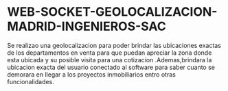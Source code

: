 # WEB-SOCKET-GEOLOCALIZACION-MADRID-INGENIEROS-SAC
Se realizao una geolocalizacion para poder brindar las ubicaciones exactas de los departamentos en venta para que puedan apreciar la zona donde esta ubicada y su posible visita para una cotizacion .Ademas,brindara la ubicacion exacta del usuario conectado al software para saber cuanto se demorara en llegar a los proyectos inmobiliarios entro otras funcionalidades.
